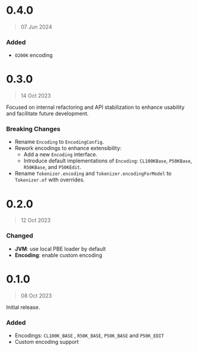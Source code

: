 # 0.4.0
> 07 Jun 2024

### Added
- `O200K` encoding

# 0.3.0
> 14 Oct 2023

Focused on internal refactoring and API stabilization to enhance usability and facilitate future development.

### Breaking Changes
- Rename `Encoding` to `EncodingConfig`.
- Rework encodings to enhance extensibility:
    - Add a new `Encoding` interface.
    - Introduce default implementations of `Encoding`: `CL100KBase`, `P50KBase`, `R50KBase`, and `P50KEdit`.
- Rename `Tokenizer.encoding` and `Tokenizer.encodingForModel` to `Tokenizer.of` with overrides.

# 0.2.0
> 12 Oct 2023

### Changed
- **JVM**: use local PBE loader by default
- **Encoding**: enable custom encoding

# 0.1.0
> 08 Oct 2023

Initial release.

### Added
- Encodings: `CL100K_BASE` , `R50K_BASE`, `P50K_BASE` and `P50K_EDIT`
- Custom encoding support
